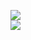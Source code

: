 [![](https://img.shields.io/badge/Made%20With-Github%20Spray-lightgrey.svg?style=for-the-badge&logo=github)](https://github.com/Annihil/github-spray#14312)  
[![](https://i.imgur.com/2DrTn0Z.gif)](https://github.com/Annihil/github-spray)